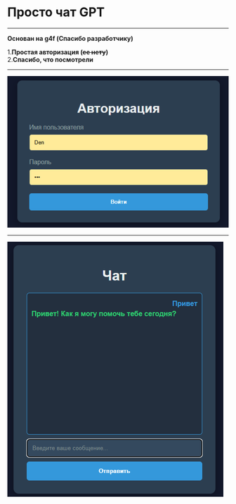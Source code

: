 # Просто чат GPT
____
__Основан на g4f (Спасибо разработчику)__

1.__Простая авторизация (~~ее нету~~)__\
2.__Спасибо, что посмотрели__


____
![img_1.png](img_1.png)
____
![img.png](img.png)
